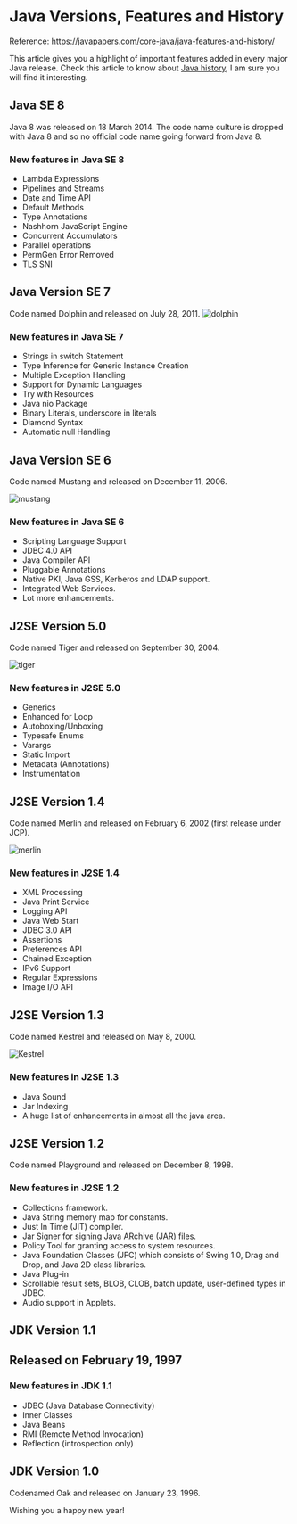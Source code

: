 # Java Versions, Features and History

Reference: <https://javapapers.com/core-java/java-features-and-history/>

This article gives you a highlight of important features added in every major Java release. Check this article to know about [Java history](https://javapapers.com/core-java/java-history/), I am sure you will find it interesting.

## Java SE 8

Java 8 was released on 18 March 2014. The code name culture is dropped with Java 8 and so no official code name going forward from Java 8.

### New features in Java SE 8

- Lambda Expressions
- Pipelines and Streams
- Date and Time API
- Default Methods
- Type Annotations
- Nashhorn JavaScript Engine
- Concurrent Accumulators
- Parallel operations
- PermGen Error Removed
- TLS SNI

## Java Version SE 7

Code named Dolphin and released on July 28, 2011.
![dolphin](https://javapapers.com/wp-content/uploads/2011/12/dolphin.jpg)

### New features in Java SE 7

- Strings in switch Statement
- Type Inference for Generic Instance Creation
- Multiple Exception Handling
- Support for Dynamic Languages
- Try with Resources
- Java nio Package
- Binary Literals, underscore in literals
- Diamond Syntax
- Automatic null Handling

## Java Version SE 6

Code named Mustang and released on December 11, 2006.

![mustang](https://javapapers.com/wp-content/uploads/2011/12/mustang.jpg)

### New features in Java SE 6

- Scripting Language Support
- JDBC 4.0 API
- Java Compiler API
- Pluggable Annotations
- Native PKI, Java GSS, Kerberos and LDAP support.
- Integrated Web Services.
- Lot more enhancements.

## J2SE Version 5.0

Code named Tiger and released on September 30, 2004.

![tiger](https://javapapers.com/wp-content/uploads/2011/12/tiger.jpg)

### New features in J2SE 5.0

- Generics
- Enhanced for Loop
- Autoboxing/Unboxing
- Typesafe Enums
- Varargs
- Static Import
- Metadata (Annotations)
- Instrumentation

## J2SE Version 1.4

Code named Merlin and released on February 6, 2002 (first release under JCP).

![merlin](https://javapapers.com/wp-content/uploads/2011/12/merlin.jpg)

### New features in J2SE 1.4

- XML Processing
- Java Print Service
- Logging API
- Java Web Start
- JDBC 3.0 API
- Assertions
- Preferences API
- Chained Exception
- IPv6 Support
- Regular Expressions
- Image I/O API

## J2SE Version 1.3

Code named Kestrel and released on May 8, 2000.

![Kestrel](https://javapapers.com/wp-content/uploads/2011/12/Kestrel.jpg)

### New features in J2SE 1.3

- Java Sound
- Jar Indexing
- A huge list of enhancements in almost all the java area.

## J2SE Version 1.2

Code named Playground and released on December 8, 1998.

### New features in J2SE 1.2

- Collections framework.
- Java String memory map for constants.
- Just In Time (JIT) compiler.
- Jar Signer for signing Java ARchive (JAR) files.
- Policy Tool for granting access to system resources.
- Java Foundation Classes (JFC) which consists of Swing 1.0, Drag and Drop, and Java 2D class libraries.
- Java Plug-in
- Scrollable result sets, BLOB, CLOB, batch update, user-defined types in JDBC.
- Audio support in Applets.

## JDK Version 1.1

## Released on February 19, 1997

### New features in JDK 1.1

- JDBC (Java Database Connectivity)
- Inner Classes
- Java Beans
- RMI (Remote Method Invocation)
- Reflection (introspection only)

## JDK Version 1.0

Codenamed Oak and released on January 23, 1996.

Wishing you a happy new year!